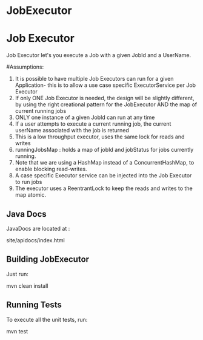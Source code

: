 # JobExecutor
Job Executor 
============

Job Executor let's you execute a Job with a given JobId and a UserName. 

#Assumptions:
 	
   1.  It is possible to have multiple Job Executors can run for a given Application- this is to allow a use case specific ExecutorService per Job Executor
   2.  If only ONE Job Executor is needed, the design will be slightly different, by using the right creational pattern for the JobExecutor AND the map of current running jobs
   3. ONLY one instance of a given JobId can run at any time</li>
   4. If a user attempts to execute a current running job, the current userName associated with the job is returned
   5. This is a low throughput executor, uses the same lock for reads and writes
   6. runningJobsMap : holds a map of jobId and jobStatus for jobs currently running. 
   7. Note that we are using a HashMap instead of a ConcurrentHashMap, to enable blocking read-writes.
   8. A case specific Executor service can be injected into the Job Executor to run jobs
   9. The executor uses a ReentrantLock to keep the reads and writes to the map atomic.
  

Java Docs
---------

JavaDocs are located at : 

site/apidocs/index.html

Building JobExecutor
--------------------
Just run: 

mvn clean install

Running Tests
-------------

To execute all the unit tests, run: 

mvn test




 


